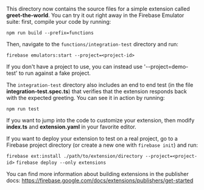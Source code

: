 This directory now contains the source files for a simple extension called **greet-the-world**. You can try it out right away in the Firebase Emulator suite: first, compile your code by running:

`npm run build --prefix=functions`

Then, navigate to the `functions/integration-test` directory and run:

`firebase emulators:start --project=<project-id>`

If you don't have a project to use, you can instead use '--project=demo-test' to run against a fake project.

The `integration-test` directory also includes an end to end test (in the file **integration-test.spec.ts**) that verifies that the extension responds back with the expected greeting. You can see it in action by running:

`npm run test`

If you want to jump into the code to customize your extension, then modify **index.ts** and **extension.yaml** in your favorite editor. 

If you want to deploy your extension to test on a real project, go to a Firebase project directory (or create a new one with `firebase init`) and run:

`firebase ext:install ./path/to/extension/directory --project=<project-id>`
`firebase deploy --only extensions`

You can find more information about building extensions in the publisher docs: https://firebase.google.com/docs/extensions/publishers/get-started
